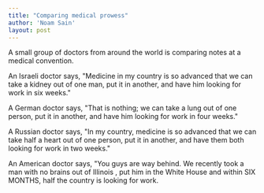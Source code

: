 ```yaml
---
title: "Comparing medical prowess"
author: 'Noam Sain'
layout: post
---
```


A small group of doctors from around the world is comparing notes at a medical convention.  
  
An Israeli doctor says, "Medicine in my country is so advanced that we can take a kidney out of one man, put it in another, and have him looking for work in six weeks."

A German doctor says, "That is nothing; we can take a lung out of one person, put it in another, and have him looking for work in four weeks."

A Russian doctor says, "In my country, medicine is so advanced that we can take half a heart out of one person, put it in another, and have them both looking for work in two weeks."

An American doctor says, "You guys are way behind. We recently took a man with no brains out of Illinois , put him in the White House and within SIX MONTHS, half the country is looking for work.